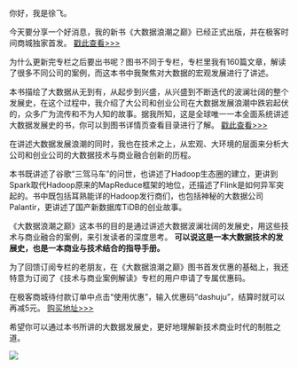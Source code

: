 你好，我是徐飞。

今天要分享一个好消息，我的新书《大数据浪潮之巅》已经正式出版，并在极客时间商城独家首发。 [戳此查看>>>](time://mall?url=https%3A%2F%2Fj.youzan.com%2FZtx0-9)

为什么更新完专栏之后要出书呢？图书不同于专栏，专栏里我有160篇文章，解读了很多不同公司的案例，而这本书中我聚焦对大数据的宏观发展进行了讲述。

本书描绘了大数据从无到有，从起步到兴盛，从兴盛到不断迭代的波澜壮阔的整个发展史，在这个过程中，我介绍了大公司和创业公司在大数据发展浪潮中跌宕起伏的，众多广为流传和不为人知的故事。据我所知，这是全球唯一一本全面系统讲述大数据发展史的书，你可以到图书详情页查看目录进行了解。 [戳此查看>>>](time://mall?url=http%3A%2F%2Fh5.youzan.com%2Fv2%2Fgoods%2F3nhw5g0xxkas8)

在讲述大数据发展浪潮的同时，我也在技术之上，从宏观、大环境的层面来分析大公司和创业公司的大数据技术与商业融合创新的历程。

本书既讲述了谷歌“三驾马车”的问世，也讲述了Hadoop生态圈的建立，更讲到Spark取代Hadoop原来的MapReduce框架的地位，还描述了Flink是如何异军突起的。书中既包括耳熟能详的Hadoop发行商们，也包括神秘的大数据公司Palantir，更讲述了国产新数据库TiDB的创业故事。

《大数据浪潮之巅》这本书的目的是通过讲述大数据波澜壮阔的发展史，用这些技术与商业融合的案例，来引发读者的深度思考。 **可以说这是一本大数据技术的发展史，也是一本商业与技术结合的指导手册。**

为了回馈订阅专栏的老朋友，在《大数据浪潮之巅》图书首发优惠的基础上，我还特意为订阅了《技术与商业案例解读》专栏的用户申请了专属优惠码。

在极客商城待付款订单中点击“使用优惠”，输入优惠码“dashuju”，结算时就可以再减5元。 [购买地址>>>](time://mall?url=http%3A%2F%2Fh5.youzan.com%2Fv2%2Fgoods%2F3nhw5g0xxkas8)

希望你可以通过本书所讲的大数据发展史，更好地理解新技术商业时代的制胜之道。

![](https://static001.geekbang.org/resource/image/27/e0/27f85682112d818ecf2d3a2e626366e0.png?wh=1110*549)